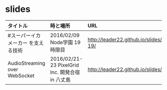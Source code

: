 # slides

|タイトル|時と場所|URL|
|:-------|:-------|:--|
|#スーパーイカメーカー を支える技術|2016/02/09 Node学園 19時限目|http://leader22.github.io/slides/node_gakuen-19/|
|AudioStreaming over WebSocket|2016/02/21-23 PixelGrid Inc. 開発合宿 in 八丈島|http://leader22.github.io/slides/asows/|
